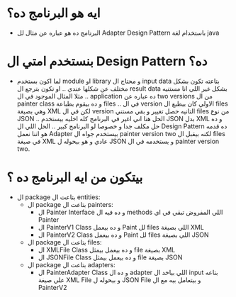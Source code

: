 # ايه هو البرنامج ده؟
- البرنامج ده هو عباره عن مثال لل Adapter Design Pattern باستخدام لغة java
# بنستخدم امتي ال Design Pattern ده؟
- لما اكون بستخدم module او library و محتاج ال input data بتاعته تكون بشكل مختلف عن شكلها عندي .. او تكون بترجع ال result data بشكل غير اللي انا مستنيه
 .. مثلا المثال الموجود في ال application ده عباره عن two versions من ال painter class و ده بيقوم بطباعة files .. في 
ال version الاولي كان بيطبع ال files وهي بصيغة XML لكن في ال version التانيه حصل تغيير و بقي مستني files من نوع JSON .. الحل هنا اني 
اغير في البرنامج كله اخليه بيستخدم JSON بدل XML و ده حل مكلف جدا و خصوصا لو البرنامج كبير .. الحل اللي ال Design Pattern ده قدمه
هو اننا نعمل Adapter بيستخدم جواه ال painter version two لكنه بيقبل ال files في صيغة XML عادي و هو بيحوله ل JSON و يستخدمه في ال painter version two.
# بيتكون من ايه البرنامج ده ؟
- ال package بتاعت ال entities:
  - ال package بتاعت ال painters:
    - ال Painter Interface و ده فيه ال methods اللي المفروض تبقي في اي Painter
    - ال PainterV1 Class و ده بيعمل Paint لل files اللي بصيغة XML
    - ال PainterV2 Class و ده بيعمل Paint لل files اللي بصيغة JSON
  - ال package بتاعت ال files:
    - ال XMLFile Class و ده بيعمل بيمثل file بصيغة XML
    - ال JSONFile Class و ده بيعمل بيمثل file بصيغة JSON
  - ال package بتاعت ال adapters:
    - ال PainterAdapter Class و ده ال adapter اللي بياخد ال input بتاعه علي صيغة XML File و بيحوله ل JSON File و بيتعامل بيه مع ال PainterV2
